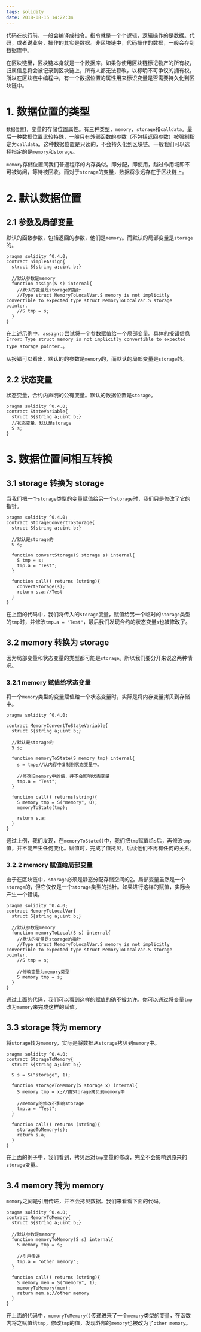 ```yaml
---
tags: solidity
date: 2018-08-15 14:22:34
---
```


代码在执行前，一般会编译成指令。指令就是一个个逻辑，逻辑操作的是数据。代码，或者说业务，操作的其实是数据。非区块链中，代码操作的数据，一般会存到数据库中。

在区块链里，区块链本身就是一个数据库。如果你使用区块链标记物产的所有权，归属信息将会被记录到区块链上，所有人都无法篡改，以标明不可争议的拥有权。所以在区块链中编程中，有一个数据位置的属性用来标识变量是否需要持久化到区块链中。

# 1. 数据位置的类型

`数据位置`[1](http://me.tryblockchain.org/solidity-data-location.html#fn1)，变量的存储位置属性。有三种类型，`memory`，`storage`和`calldata`。最后一种数据位置比较特殊，一般只有外部函数的参数（不包括返回参数）被强制指定为`calldata`。这种数据位置是只读的，不会持久化到区块链。一般我们可以选择指定的是`memory`和`storage`。

`memory`存储位置同我们普通程序的内存类似。即分配，即使用，越过作用域即不可被访问，等待被回收。而对于`storage`的变量，数据将永远存在于区块链上。

# 2. 默认数据位置

## 2.1 参数及局部变量

默认的函数参数，包括返回的参数，他们是`memory`。而默认的局部变量是`storage`的。

```
pragma solidity ^0.4.0;
contract SimpleAssign{
  struct S{string a;uint b;}

  //默认参数是memory
  function assign(S s) internal{
    //默认的变量是storage的指针
    //Type struct MemoryToLocalVar.S memory is not implicitly convertible to expected type struct MemoryToLocalVar.S storage pointer.
    //S tmp = s;
  }
}
```

在上述示例中，`assign()`尝试将一个参数赋值给一个局部变量。具体的报错信息`Error: Type struct memory is not implicitly convertible to expected type storage pointer.`。

从报错可以看出，默认的的参数是`memory`的，而默认的局部变量是`storage`的。

## 2.2 状态变量

状态变量，合约内声明的公有变量。默认的数据位置是`storage`。

```
pragma solidity ^0.4.0;
contract StateVariable{
  struct S{string a;uint b;}
  //状态变量，默认是storage
  S s;
}
```

# 3. 数据位置间相互转换

## 3.1 storage 转换为 storage

当我们把一个`storage`类型的变量赋值给另一个`storage`时，我们只是修改了它的指针。

```
pragma solidity ^0.4.0;
contract StorageConvertToStorage{
  struct S{string a;uint b;}

  //默认是storage的
  S s;

  function convertStorage(S storage s) internal{
    S tmp = s;
    tmp.a = "Test";
  }

  function call() returns (string){
    convertStorage(s);
    return s.a;//Test
  }
}
```

在上面的代码中，我们将传入的`storage`变量，赋值给另一个临时的`storage`类型的`tmp`时，并修改`tmp.a = "Test"`，最后我们发现合约的状态变量`s`也被修改了。

## 3.2 memory 转换为 storage

因为局部变量和状态变量的类型都可能是`storage`。所以我们要分开来说这两种情况。

### 3.2.1 memory 赋值给状态变量

将一个`memory`类型的变量赋值给一个状态变量时，实际是将内存变量拷贝到存储中。

```
pragma solidity ^0.4.0;

contract MemoryConvertToStateVariable{
  struct S{string a;uint b;}

  //默认是storage的
  S s;

  function memoryToState(S memory tmp) internal{
    s = tmp;//从内存中复制到状态变量中。

    //修改旧memory中的值，并不会影响状态变量
    tmp.a = "Test";
  }

  function call() returns(string){
    S memory tmp = S("memory", 0);
    memoryToState(tmp);

    return s.a;
  }
}
```

通过上例，我们发现，在`memoryToState()`中，我们把`tmp`赋值给`s`后，再修改`tmp`值，并不能产生任何变化。赋值时，完成了值拷贝，后续他们不再有任何的关系。

### 3.2.2 memory 赋值给局部变量

由于在区块链中，`storage`必须是静态分配存储空间的[2](http://me.tryblockchain.org/solidity-data-location.html#fn2)。局部变量虽然是一个`storage`的，但它仅仅是一个`storage`类型的指针。如果进行这样的赋值，实际会产生一个错误。

```
pragma solidity ^0.4.0;
contract MemoryToLocalVar{
  struct S{string a;uint b;}

  //默认参数是memory
  function memoryToLocal(S s) internal{
    //默认的变量是storage的指针
    //Type struct MemoryToLocalVar.S memory is not implicitly convertible to expected type struct MemoryToLocalVar.S storage pointer.
    //S tmp = s;

    //修改变量为memory类型
    S memory tmp = s;
  }
}
```

通过上面的代码，我们可以看到这样的赋值的确不被允许。你可以通过将变量`tmp`改为`memory`来完成这样的赋值。

## 3.3 storage 转为 memory

将`storage`转为`memory`，实际是将数据从`storage`拷贝到`memory`中。

```
pragma solidity ^0.4.0;
contract StorageToMemory{
  struct S{string a;uint b;}

  S s = S("storage", 1);

  function storageToMemory(S storage x) internal{
    S memory tmp = x;//由Storage拷贝到memory中

    //memory的修改不影响storage
    tmp.a = "Test";
  }

  function call() returns (string){
    storageToMemory(s);
    return s.a;
  }
}
```

在上面的例子中，我们看到，拷贝后对`tmp`变量的修改，完全不会影响到原来的`storage`变量。

## 3.4 memory 转为 memory

`memory`之间是引用传递，并不会拷贝数据。我们来看看下面的代码。

```
pragma solidity ^0.4.0;
contract MemoryToMemory{
  struct S{string a;uint b;}

  //默认参数是memory
  function memoryToMemory(S s) internal{
    S memory tmp = s;

    //引用传递
    tmp.a = "other memory";
  }

  function call() returns (string){
    S memory mem = S("memory", 1);
    memoryToMemory(mem);
    return mem.a;//other memory
  }
}
```

在上面的代码中，`memoryToMemory()`传递进来了一个`memory`类型的变量，在函数内将之赋值给`tmp`，修改`tmp`的值，发现外部的`memory`也被改为了`other memory`。
